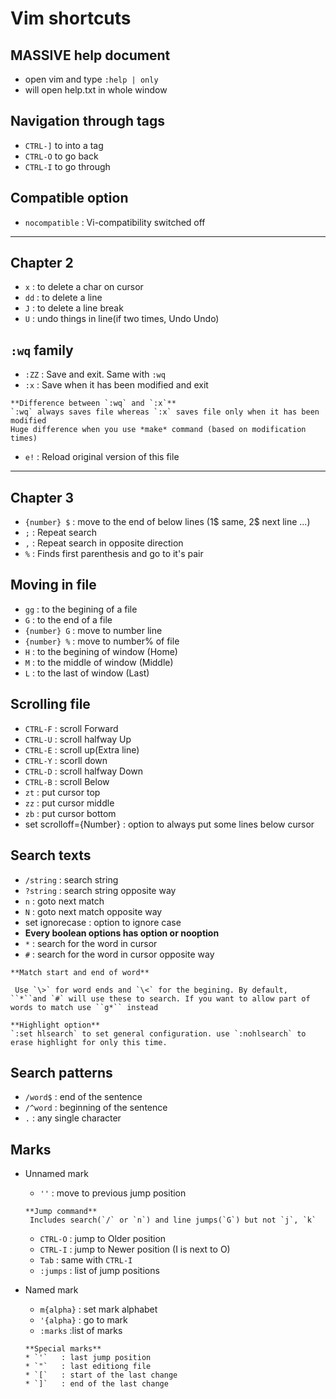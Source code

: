 # Vim shortcuts

## MASSIVE help document
* open vim and type `:help | only`
* will open help.txt in whole window

## Navigation through tags
* `CTRL-]` to into a tag
* `CTRL-O` to go back
* `CTRL-I` to go through

## Compatible option
* `nocompatible` : Vi-compatibility switched off

------------------------------------------------------------

## Chapter 2
* `x`	: to delete a char on cursor
* `dd`	: to delete a line
* `J`	: to delete a line break
* `U`	: undo things in line(if two times, Undo Undo)

## `:wq` family
* `:ZZ`	: Save and exit. Same with `:wq`
* `:x`	: Save when it has been modified and exit

```
**Difference between `:wq` and `:x`**  
`:wq` always saves file whereas `:x` saves file only when it has been modified
Huge difference when you use *make* command (based on modification times)
```

* `e!`	: Reload original version of this file

------------------------------------------------------------

## Chapter 3
* `{number} $`	: move to the end of below lines (1$ same, 2$ next line ...)
* `;`	: Repeat search
* `,`	: Repeat search in opposite direction
* `%`	: Finds first parenthesis and go to it's pair

## Moving in file
* `gg`	: to the begining of a file
* `G`	: to the end of a file
* `{number} G`	: move to number line
* `{number} %`	: move to number% of file
* `H`	: to the begining of window (Home)
* `M`	: to the middle of window (Middle)
* `L`	: to the last of window (Last)

## Scrolling file
* `CTRL-F`	: scroll Forward
* `CTRL-U`	: scroll halfway Up
* `CTRL-E`	: scroll up(Extra line)
* `CTRL-Y`	: scorll down
* `CTRL-D`	: scroll halfway Down
* `CTRL-B`	: scroll Below
* `zt`	: put cursor top
* `zz`	: put cursor middle
* `zb`	: put cursor bottom
* set scrolloff={Number}	: option to always put some lines below cursor


## Search texts
* `/string`	: search string
* `?string` : search string opposite way
* `n`	: goto next match
* `N`	: goto next match opposite way
* set ignorecase	: option to ignore case
* **Every boolean options has option or nooption**
* ``*``	: search for the word in cursor
* `#`	: search for the word in cursor opposite way

```
**Match start and end of word**
 
 Use `\>` for word ends and `\<` for the begining. By default, ``*``and `#` will use these to search. If you want to allow part of words to match use ``g*`` instead
```

```
**Highlight option**
`:set hlsearch` to set general configuration. use `:nohlsearch` to erase highlight for only this time.
```


## Search patterns
* `/word$`	: end of the sentence
* `/^word`	: beginning of the sentence
* `.`	: any single character

## Marks
* Unnamed mark
	* `''`	: move to previous jump position
	
	```
	**Jump command**
	 Includes search(`/` or `n`) and line jumps(`G`) but not `j`, `k`
	```

	* `CTRL-O`	: jump to Older position
	* `CTRL-I`	: jump to Newer position (I is next to O)
	* `Tab`	: same with `CTRL-I`
	* `:jumps`	: list of jump positions

* Named mark
	* `m{alpha}`	: set mark alphabet
	* `'{alpha}`	: go to mark
	* `:marks`	:list of marks

	```
	**Special marks**
	* `'`	: last jump position
	* `"`	: last editiong file
	* `[`	: start of the last change
	* `]`	: end of the last change
	```
	


